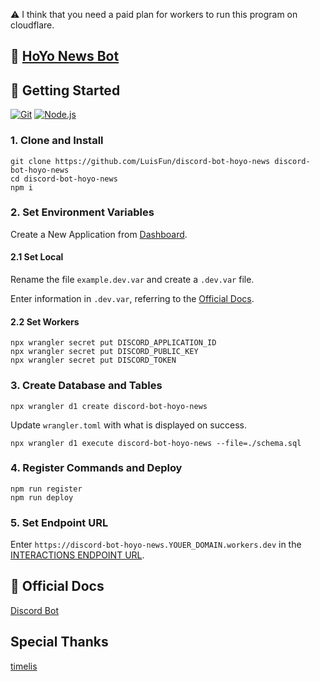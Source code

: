 ⚠️ I think that you need a paid plan for workers to run this program on cloudflare.

## 🤖 [HoYo News Bot](https://discord.com/api/oauth2/authorize?client_id=1197426250743042069&permissions=2048&scope=bot)

## 🚀 Getting Started

[<img alt="Git" src="https://img.shields.io/badge/Git-windows-%23F05032?logo=Git" />](https://gitforwindows.org)
[<img alt="Node.js" src="https://img.shields.io/badge/Node.js-20.x-%23339933?logo=Node.js" />](https://nodejs.org)

### 1. Clone and Install

```shell
git clone https://github.com/LuisFun/discord-bot-hoyo-news discord-bot-hoyo-news
cd discord-bot-hoyo-news
npm i
```

### 2. Set Environment Variables

Create a New Application from [Dashboard](https://discord.com/developers/applications).

#### 2.1 Set Local

Rename the file `example.dev.var` and create a `.dev.var` file.

Enter information in `.dev.var`, referring to the [Official Docs](https://discord.com/developers/docs/tutorials/hosting-on-cloudflare-workers).

#### 2.2 Set Workers

```shell
npx wrangler secret put DISCORD_APPLICATION_ID
npx wrangler secret put DISCORD_PUBLIC_KEY
npx wrangler secret put DISCORD_TOKEN
```

### 3. Create Database and Tables

```shell
npx wrangler d1 create discord-bot-hoyo-news
```

Update `wrangler.toml` with what is displayed on success.

```shell
npx wrangler d1 execute discord-bot-hoyo-news --file=./schema.sql
```

### 4. Register Commands and Deploy

```shell
npm run register
npm run deploy
```

### 5. Set Endpoint URL

Enter `https://discord-bot-hoyo-news.YOUER_DOMAIN.workers.dev` in the [INTERACTIONS ENDPOINT URL](https://discord.com/developers/applications).

## 📑 Official Docs

[Discord Bot](https://discord.com/developers/docs/tutorials/hosting-on-cloudflare-workers)

## Special Thanks

[timelis](https://github.com/timelis)
